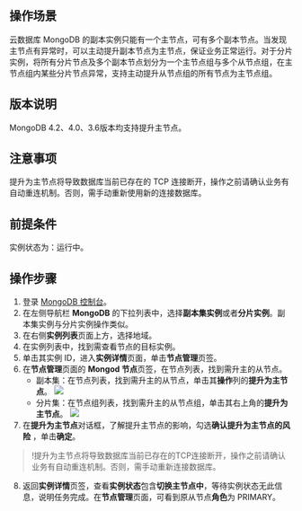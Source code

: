 ## 操作场景

云数据库 MongoDB 的副本实例只能有一个主节点，可有多个副本节点。当发现主节点有异常时，可以主动提升副本节点为主节点，保证业务正常运行。对于分片实例，将所有分片节点及多个副本节点划分为一个主节点组与多个从节点组，在主节点组内某些分片节点异常，支持主动提升从节点组的所有节点为主节点组。

## 版本说明

MongoDB 4.2、4.0、3.6版本均支持提升主节点。

## 注意事项

提升为主节点将导致数据库当前已存在的 TCP 连接断开，操作之前请确认业务有自动重连机制。否则，需手动重新使用新的连接数据库。

## 前提条件

实例状态为：运行中。

## 操作步骤

1. 登录 [MongoDB 控制台](https://console.cloud.tencent.com/mongodb)。
2. 在左侧导航栏 **MongoDB** 的下拉列表中，选择**副本集实例**或者**分片实例**。副本集实例与分片实例操作类似。
3. 在右侧**实例列表**页面上方，选择地域。
4. 在实例列表中，找到需查看节点的目标实例。
5. 单击其实例 ID，进入**实例详情**页面，单击**节点管理**页签。
6. 在**节点管理**页面的 **Mongod 节点**页签，在节点列表，找到需升主的从节点。
   - 副本集：在节点列表，找到需升主的从节点，单击其**操作**列的**提升为主节点**。
     ![](https://qcloudimg.tencent-cloud.cn/raw/1f113e4fce23e65cca4bdbc68d65efb1.png)
   - 分片集：在节点组列表，找到需升主的从节点组，单击其右上角的**提升为主节点**。
     ![](https://qcloudimg.tencent-cloud.cn/raw/0db5a4e4f7fc7881c09890ca5c9b6c66.png)
7. 在**提升为主节点**对话框，了解提升主节点的影响，勾选**确认提升为主节点的风险** ，单击**确定**。
> !提升为主节点将导致数据库当前已存在的TCP连接断开，操作之前请确认业务有自动重连机制。否则，需手动重新连接数据库。
8. 返回**实例详情**页签，查看**实例状态**包含**切换主节点中**，等待实例状态无此信息，说明任务完成。在**节点管理**页面，可看到原从节点**角色**为 PRIMARY。

